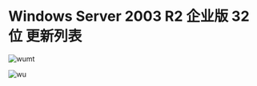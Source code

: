 # Windows Server 2003 R2 企业版 32 位 更新列表

![wumt](https://i.imgur.com/P5SaVFC.png)

![wu](https://i.imgur.com/UonTGSJ.png)
